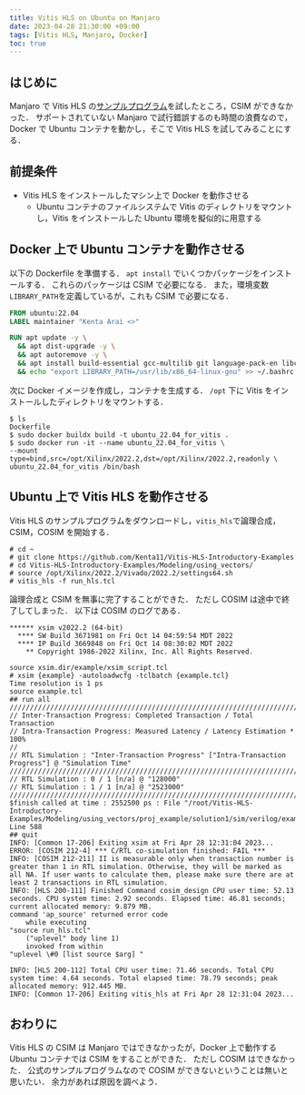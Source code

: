 ```yaml
---
title: Vitis HLS on Ubuntu on Manjaro
date: 2023-04-28 21:30:00 +09:00
tags: [Vitis HLS, Manjaro, Docker]
toc: true
---
```


## はじめに

Manjaro で Vitis HLS の[サンプルプログラム](https://github.com/Kenta11/Vitis-HLS-Introductory-Examples)を試したところ，CSIM ができなかった．
サポートされていない Manjaro で試行錯誤するのも時間の浪費なので，Docker で Ubuntu コンテナを動かし，そこで Vitis HLS を試してみることにする．

## 前提条件

- Vitis HLS をインストールしたマシン上で Docker を動作させる
  - Ubuntu コンテナのファイルシステムで Vitis のディレクトリをマウントし，Vitis をインストールした Ubuntu 環境を擬似的に用意する

## Docker 上で Ubuntu コンテナを動作させる

以下の Dockerfile を準備する．
`apt install` でいくつかパッケージをインストールする．
これらのパッケージは CSIM で必要になる．
また，環境変数`LIBRARY_PATH`を定義しているが，これも CSIM で必要になる．

```Dockerfile
FROM ubuntu:22.04
LABEL maintainer "Kenta Arai <>"

RUN apt update -y \
  && apt dist-upgrade -y \
  && apt autoremove -y \
  && apt install build-essential gcc-multilib git language-pack-en libc6-dev libtinfo5 -y \
  && echo "export LIBRARY_PATH=/usr/lib/x86_64-linux-gnu" >> ~/.bashrc
```

次に Docker イメージを作成し，コンテナを生成する．
`/opt` 下に Vitis をインストールしたディレクトリをマウントする．

```shell
$ ls
Dockerfile
$ sudo docker buildx build -t ubuntu_22.04_for_vitis .
$ sudo docker run -it --name ubuntu_22.04_for_vitis \
--mount type=bind,src=/opt/Xilinx/2022.2,dst=/opt/Xilinx/2022.2,readonly \
ubuntu_22.04_for_vitis /bin/bash
```

## Ubuntu 上で Vitis HLS を動作させる

Vitis HLS のサンプルプログラムをダウンロードし，`vitis_hls`で論理合成，CSIM，COSIM を開始する．

```shell
# cd ~
# git clone https://github.com/Kenta11/Vitis-HLS-Introductory-Examples
# cd Vitis-HLS-Introductory-Examples/Modeling/using_vectors/
# source /opt/Xilinx/2022.2/Vivado/2022.2/settings64.sh
# vitis_hls -f run_hls.tcl
```

論理合成と CSIM を無事に完了することができた．
ただし COSIM は途中で終了してしまった．
以下は COSIM のログである．

```
****** xsim v2022.2 (64-bit)
  **** SW Build 3671981 on Fri Oct 14 04:59:54 MDT 2022
  **** IP Build 3669848 on Fri Oct 14 08:30:02 MDT 2022
    ** Copyright 1986-2022 Xilinx, Inc. All Rights Reserved.

source xsim.dir/example/xsim_script.tcl
# xsim {example} -autoloadwcfg -tclbatch {example.tcl}
Time resolution is 1 ps
source example.tcl
## run all
////////////////////////////////////////////////////////////////////////////////////
// Inter-Transaction Progress: Completed Transaction / Total Transaction
// Intra-Transaction Progress: Measured Latency / Latency Estimation * 100%
//
// RTL Simulation : "Inter-Transaction Progress" ["Intra-Transaction Progress"] @ "Simulation Time"
////////////////////////////////////////////////////////////////////////////////////
// RTL Simulation : 0 / 1 [n/a] @ "128000"
// RTL Simulation : 1 / 1 [n/a] @ "2523000"
////////////////////////////////////////////////////////////////////////////////////
$finish called at time : 2552500 ps : File "/root/Vitis-HLS-Introductory-Examples/Modeling/using_vectors/proj_example/solution1/sim/verilog/example.autotb.v" Line 588
## quit
INFO: [Common 17-206] Exiting xsim at Fri Apr 28 12:31:04 2023...
ERROR: [COSIM 212-4] *** C/RTL co-simulation finished: FAIL ***
INFO: [COSIM 212-211] II is measurable only when transaction number is greater than 1 in RTL simulation. Otherwise, they will be marked as all NA. If user wants to calculate them, please make sure there are at least 2 transactions in RTL simulation.
INFO: [HLS 200-111] Finished Command cosim_design CPU user time: 52.13 seconds. CPU system time: 2.92 seconds. Elapsed time: 46.81 seconds; current allocated memory: 9.879 MB.
command 'ap_source' returned error code
    while executing
"source run_hls.tcl"
    ("uplevel" body line 1)
    invoked from within
"uplevel \#0 [list source $arg] "

INFO: [HLS 200-112] Total CPU user time: 71.46 seconds. Total CPU system time: 4.64 seconds. Total elapsed time: 78.79 seconds; peak allocated memory: 912.445 MB.
INFO: [Common 17-206] Exiting vitis_hls at Fri Apr 28 12:31:04 2023...
```

## おわりに

Vitis HLS の CSIM は Manjaro ではできなかったが，Docker 上で動作する Ubuntu コンテナでは CSIM をすることができた．
ただし COSIM はできなかった．
公式のサンプルプログラムなので COSIM ができないということは無いと思いたい．
余力があれば原因を調べよう．
